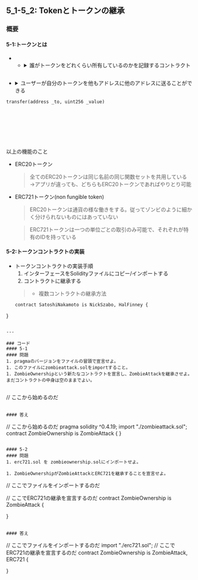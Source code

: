 ## 5_1-5_2: Tokenとトークンの継承

### 概要
#### 5-1:トークンとは
- - <details><summary>誰がトークンをどれくらい所有しているのかを記録するコントラクト</summary><div><pre>
```mapping(address => uint256) balances
```
</pre></div></details>
  - <details><summary>ユーザーが自分のトークンを他もアドレスに他のアドレスに送ることができる</summary><div><pre>
  ```transfer(address _to, uint256 _value)```
  </pre><pre>
  ```balanceOf(address _owner)
  ```
  </pre></div></details>

以上の機能のこと

- ERC20トークン  
  >全てのERC20トークンは同じ名前の同じ関数セットを共用している  
    →アプリが違っても、どちらもERC20トークンであればやりとり可能

- ERC721トークン(non fungible token)  
  >ERC20トークンは通貨の様な働きをする。従ってゾンビのように細かく分けられないものにはあっていない

  >ERC721トークンは一つの単位ごとの取引のみ可能で、それぞれが特有のIDを持っている     

#### 5-2:トークンコントラクトの実装
- トークンコントラクトの実装手順
  1. インターフェースをSolidityファイルにコピー/インポートする
  1. コントラクトに継承する
  >- 複数コントラクトの継承方法  
  ```
  contract SatoshiNakamoto is NickSzabo, HalFinney {
}
```

---

### コード
#### 5-1
#### 問題
1. pragmaのバージョンをファイルの冒頭で宣言せよ。
1. このファイルにzombieattack.solをimportすること。
1. ZombieOwnershipという新たなコントラクトを宣言し、ZombieAttackを継承させよ。まだコントラクトの中身は空のままでよい。


```
// ここから始めるのだ
```

#### 答え

```
// ここから始めるのだ
pragma solidity ^0.4.19;
import "./zombieattack.sol";
contract ZombieOwnership is ZombieAttack {
}
```

#### 5-2
#### 問題
1. erc721.sol を zombieownership.solにインポートせよ。

1. ZombieOwnershipがZombieAttackとERC721を継承することを宣言せよ。

```
// ここでファイルをインポートするのだ

// ここでERC721の継承を宣言するのだ
contract ZombieOwnership is ZombieAttack {

}
```

#### 答え
```
// ここでファイルをインポートするのだ
import "./erc721.sol";
// ここでERC721の継承を宣言するのだ
contract ZombieOwnership is ZombieAttack, ERC721 {

}
```
